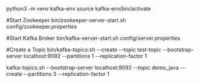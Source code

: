 python3 -m venv kafka-env
source kafka-env/bin/activate

#Start Zookeeper 
bin/zookeeper-server-start.sh config/zookeeper.properties

#Start Kafka Broker
bin/kafka-server-start.sh config/server.properties

#Create a Topic
bin/kafka-topics.sh --create --topic test-topic --bootstrap-server localhost:9092 --partitions 1 --replication-factor 1

kafka-topics.sh --bootstrap-server localhost:9092 --topic demo_java --create --partitions 3 --replication-factor 1

